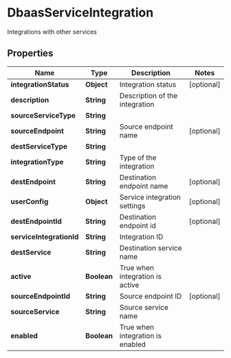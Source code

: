 

# DbaasServiceIntegration

Integrations with other services

## Properties

| Name | Type | Description | Notes |
|------------ | ------------- | ------------- | -------------|
|**integrationStatus** | **Object** | Integration status |  [optional] |
|**description** | **String** | Description of the integration |  |
|**sourceServiceType** | **String** |  |  |
|**sourceEndpoint** | **String** | Source endpoint name |  [optional] |
|**destServiceType** | **String** |  |  |
|**integrationType** | **String** | Type of the integration |  |
|**destEndpoint** | **String** | Destination endpoint name |  [optional] |
|**userConfig** | **Object** | Service integration settings |  [optional] |
|**destEndpointId** | **String** | Destination endpoint id |  [optional] |
|**serviceIntegrationId** | **String** | Integration ID |  |
|**destService** | **String** | Destination service name |  |
|**active** | **Boolean** | True when integration is active |  |
|**sourceEndpointId** | **String** | Source endpoint ID |  [optional] |
|**sourceService** | **String** | Source service name |  |
|**enabled** | **Boolean** | True when integration is enabled |  |



